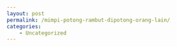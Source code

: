 ```yaml
---
layout: post
permalink: /mimpi-potong-rambut-dipotong-orang-lain/
categories:
    - Uncategorized
---
```


